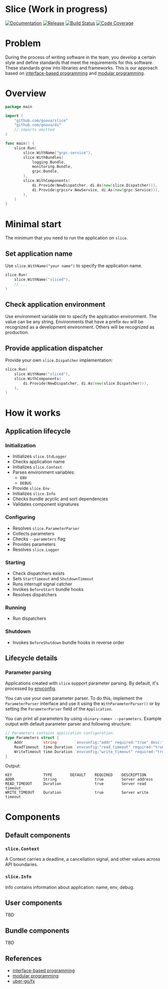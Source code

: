 Slice (Work in progress)
========================

[![Documentation](https://img.shields.io/badge/godoc-reference-blue.svg?color=24B898&style=for-the-badge&logo=go&logoColor=ffffff)](https://pkg.go.dev/github.com/goava/slice)
[![Release](https://img.shields.io/github/tag/goava/slice.svg?label=release&color=24B898&logo=github&style=for-the-badge)](https://github.com/goava/slice/releases/latest)
[![Build Status](https://img.shields.io/travis/goava/slice.svg?style=for-the-badge&logo=travis)](https://travis-ci.org/goava/slice)
[![Code Coverage](https://img.shields.io/codecov/c/github/goava/slice.svg?style=for-the-badge&logo=codecov)](https://codecov.io/gh/goava/slice)

# Problem

During the process of writing software in the team, you develop a
certain style and define standards that meet the requirements for this
software. These standards grow into libraries and frameworks. This is
our approach based on
[interface-based programming](https://en.wikipedia.org/wiki/Interface-based_programming)
and
[modular programming](https://en.wikipedia.org/wiki/Modular_programming).

# Overview

```go
package main

import (
	"github.com/goava/slice"
	"github.com/goava/di"
	// imports omitted
)

func main() {
	slice.Run(
		slice.WithName("grpc-service"),
		slice.WithBundles(
			logging.Bundle,
			monitoring.Bundle,
			grpc.Bundle,
		),
		slice.WithComponents(
			di.Provide(NewDispatcher, di.As(new(slice.Dispatcher))),
			di.Provide(grpcsrv.NewService, di.As(new(grpc.Service))),
		),
	)
}
```

# Minimal start

The minimum that you need to run the application on `slice`.

## Set application name

Use `slice.WithName("your name")` to specify the application name.

```go
slice.Run(
    slice.WithName("sliced"),
    // ...
)
```

## Check application environment

Use environment variable `ENV` to specify the application environment.
The value can be any string. Environments that have a prefix `dev` will
be recognized as a development environment. Others will be recognized as
production.

## Provide application dispatcher

Provide your own `slice.Dispatcher` implementation:

```go
slice.Run(
    slice.WithName("sliced"),
    slice.WithComponents(
        di.Provide(NewDispatcher, di.As(new(slice.Dispatcher))),
    ),
)
```

# How it works

## Application lifecycle

### Initialization

- Initializes `slice.StdLogger`
- Checks application name
- Initializes `slice.Context`
- Parses environment variables:
  - `ENV`
  - `DEBUG`
- Provide `slice.Env`
- Initializes `slice.Info`
- Checks bundle acyclic and sort dependencies
- Validates component signatures

### Configuring

- Resolves `slice.ParameterParser`
- Collects parameters
- Checks `--parameters` flag
- Provides parameters
- Resolves `slice.Logger`

### Starting

- Check dispatchers exists
- Sets `StartTimeout` and `ShutdownTimeout`
- Runs interrupt signal catcher
- Invokes `BeforeStart` bundle hooks
- Resolves dispatchers

### Running

- Run dispatchers

### Shutdown

- Invokes `BeforeShutdown` bundle hooks in reverse order


## Lifecycle details

### Parameter parsing

Applications created with `slice` support parameter parsing. By default,
it's processed by
[envconfig](https://github.com/kelseyhightower/envconfig).

You can use your own parameter parser. To do this, implement the
`ParameterParser` interface and use it using the `WithParameterParser()`
or by setting the `ParameterParser` field of the `Application`.

You can print all parameters by using `<binary-name> --parameters`.
Example output with default parameter parser and following structure:

```go
// Parameters contains application configuration.
type Parameters struct {
	Addr         string        `envconfig:"addr" required:"true" desc:"Server address"`
	ReadTimeout  time.Duration `envconfig:"read_timeout" required:"true" desc:"Server read timeout"`
	WriteTimeout time.Duration `envconfig:"write_timeout" required:"true" desc:"Server write timeout"`
}
```

Output:

```text
KEY              TYPE        DEFAULT    REQUIRED    DESCRIPTION
ADDR             String                 true        Server address
READ_TIMEOUT     Duration               true        Server read timeout
WRITE_TIMEOUT    Duration               true        Server write timeout
```

# Components

## Default components

### `slice.Context`

A Context carries a deadline, a cancellation signal, and other values
across API boundaries.

### `slice.Info`

Info contains information about application: name, env, debug.

## User components

TBD

## Bundle components

TBD

## References

- [interface-based programming](https://en.wikipedia.org/wiki/Interface-based_programming)
- [modular programming](https://en.wikipedia.org/wiki/Modular_programming)
- [uber-go/fx](https://github.com/uber-go/fx)

